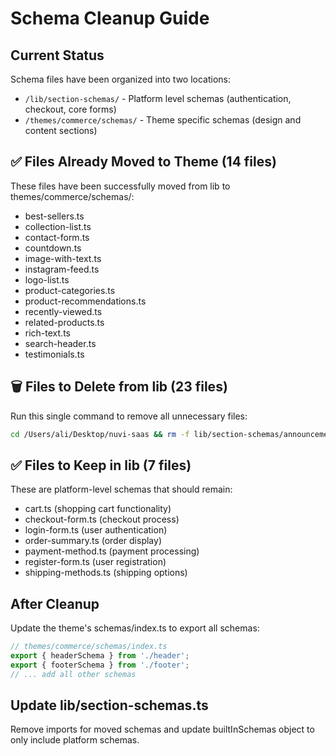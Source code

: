 # Schema Cleanup Guide

## Current Status

Schema files have been organized into two locations:
- `/lib/section-schemas/` - Platform level schemas (authentication, checkout, core forms)
- `/themes/commerce/schemas/` - Theme specific schemas (design and content sections)

## ✅ Files Already Moved to Theme (14 files)
These files have been successfully moved from lib to themes/commerce/schemas/:
- best-sellers.ts
- collection-list.ts
- contact-form.ts
- countdown.ts
- image-with-text.ts
- instagram-feed.ts
- logo-list.ts
- product-categories.ts
- product-recommendations.ts
- recently-viewed.ts
- related-products.ts
- rich-text.ts
- search-header.ts
- testimonials.ts

## 🗑️ Files to Delete from lib (23 files)
Run this single command to remove all unnecessary files:

```bash
cd /Users/ali/Desktop/nuvi-saas && rm -f lib/section-schemas/announcement-bar.ts lib/section-schemas/collections.ts lib/section-schemas/featured-products.ts lib/section-schemas/footer.ts lib/section-schemas/header.ts lib/section-schemas/hero-banner.ts lib/section-schemas/hero.ts lib/section-schemas/newsletter.ts lib/section-schemas/product.ts lib/section-schemas/best-sellers.ts lib/section-schemas/collection-list.ts lib/section-schemas/contact-form.ts lib/section-schemas/countdown.ts lib/section-schemas/image-with-text.ts lib/section-schemas/instagram-feed.ts lib/section-schemas/logo-list.ts lib/section-schemas/product-categories.ts lib/section-schemas/product-recommendations.ts lib/section-schemas/recently-viewed.ts lib/section-schemas/related-products.ts lib/section-schemas/rich-text.ts lib/section-schemas/search-header.ts lib/section-schemas/testimonials.ts
```

## ✅ Files to Keep in lib (7 files)
These are platform-level schemas that should remain:
- cart.ts (shopping cart functionality)
- checkout-form.ts (checkout process)
- login-form.ts (user authentication)
- order-summary.ts (order display)
- payment-method.ts (payment processing)
- register-form.ts (user registration)
- shipping-methods.ts (shipping options)

## After Cleanup
Update the theme's schemas/index.ts to export all schemas:
```typescript
// themes/commerce/schemas/index.ts
export { headerSchema } from './header';
export { footerSchema } from './footer';
// ... add all other schemas
```

## Update lib/section-schemas.ts
Remove imports for moved schemas and update builtInSchemas object to only include platform schemas.